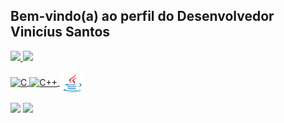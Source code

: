 ## Bem-vindo(a) ao perfil do Desenvolvedor Vinicíus Santos 

 <div>
   <a href="https://github.com/Vini72SH">
   <picture>
    <source
      srcset="https://github-readme-stats.vercel.app/api?username=Vini72SH&show_icons=true&theme=highcontrast"
      media="(prefers-color-scheme: dark)"
    />
    <source
      srcset="https://github-readme-stats.vercel.app/api?username=Vini72SH&show_icons=true"
      media="(prefers-color-scheme: light), (prefers-color-scheme: no-preference)"
    />
    <img height="180em" src="https://github-readme-stats.vercel.app/api?username=Vini72SH&show_icons=true" />
  </picture>
    <img height="180em" src="https://github-readme-stats.vercel.app/api/top-langs/?username=Vini72SH&layout=compact&langs_count=6&theme=highcontrast"/>
</div>
    
<div style="display: inline_block"><br>
  <img align="center" alt="C" height="30" width="40" src="https://cdn.jsdelivr.net/gh/devicons/devicon/icons/c/c-original.svg">
  <img align="center" alt="C++" height="30" width="40" src="https://cdn.jsdelivr.net/gh/devicons/devicon/icons/cplusplus/cplusplus-original.svg">
  <img align="center" alt="Java" height="30" width="40" src="https://github.com/devicons/devicon/blob/v2.16.0/icons/java/java-original.svg">
</div>
 
 <br>
<div> 
  <a href="https://www.instagram.com/vinikkx20/" target="_blank"><img src="https://img.shields.io/badge/-Instagram-%23E4405F?style=for-the-badge&logo=instagram&logoColor=white" target="_blank"></a>
  <a href ="mailto:viniciusjere@outlook.com"><img src="https://img.shields.io/badge/Microsoft_Outlook-0078D4?style=for-the-badge&logo=microsoft-outlook&logoColor=white" target="_blank"></a>
</div>
